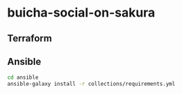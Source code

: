 # buicha-social-on-sakura

## Terraform

## Ansible

```bash
cd ansible
ansible-galaxy install -r collections/requirements.yml
```
